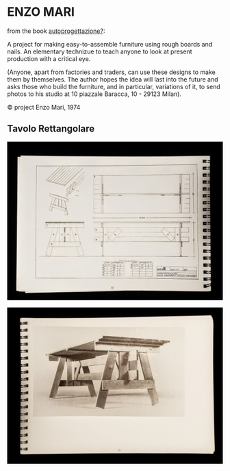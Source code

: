 # ENZO MARI
from the book [autoprogettazione?](resources/Enzo-Mari-Autoprogettazione2.pdf):

  A project for making easy-to-assemble furniture using rough boards and nails. An elementary technizue to teach anyone to look at present production with a critical eye.

  (Anyone, apart from factories and traders, can use these designs to make them by themselves.
  The author hopes the idea will last into the future and asks those who build the furniture, and in particular, variations of it, to send photos to his studio at 10 piazzale Baracca, 10 - 29123 Milan).

  &copy; project Enzo Mari, 1974


## Tavolo Rettangolare

![Drawing of table, including material list](./images/drawing.jpg)

![Photo of table](./images/photo.jpg)

